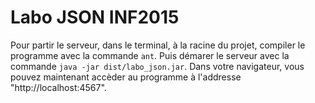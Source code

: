 # Labo JSON INF2015

Pour partir le serveur, dans le terminal, à la racine du projet, compiler le programme avec la commande `ant`.
Puis démarer le serveur avec la commande `java -jar dist/labo_json.jar`.
Dans votre navigateur, vous pouvez maintenant accèder au programme à l'addresse "http://localhost:4567".

